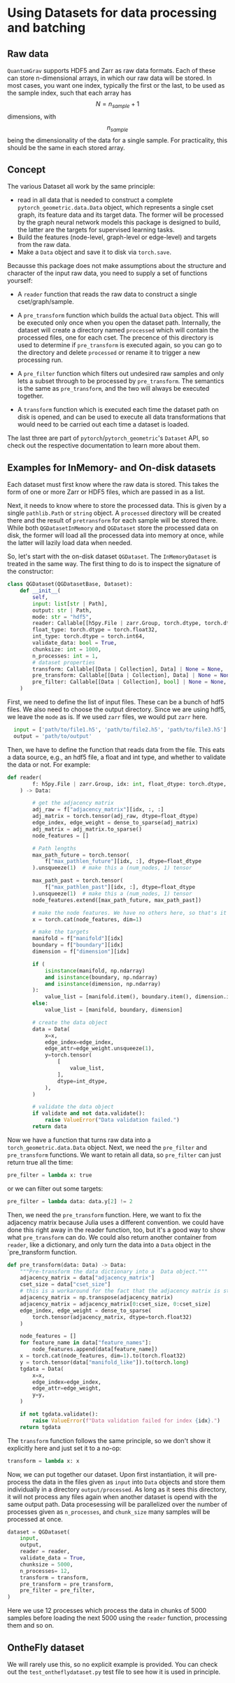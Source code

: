 # Using Datasets for data processing and batching 

## Raw data 
`QuantumGrav` supports HDF5 and Zarr as raw data formats. Each of these can store n-dimensional arrays, in which our raw data will be stored. In most cases, you want one index, typically the first or the last, to be used as the sample index, such that each array has $$N = n_{sample} + 1$$ dimensions, with $$n_{sample}$$ being the dimensionality of the data for a single sample. 
For practicality, this should be the same in each stored array. 

## Concept 
The various Dataset all work by the same principle: 

- read in all data that is needed to construct a complete `pytorch_geometric.data.Data` object, which represents a single cset graph, its feature data and its target data. The former will be processed by the graph neural network models this package is designed to build, the latter are the targets for supervised learning tasks. 
- Build the features (node-level, graph-level or edge-level) and targets from the raw data. 
- Make a `Data` object and save it to disk via `torch.save`. 

Becausse this package does not make assumptions about the structure and character of the input raw data, you need to supply a set of functions yourself: 

- A `reader` function that reads the raw data to construct a single cset/graph/sample.

- A `pre_transform` function which builds the actual `Data` object. This will be executed only once when you open the dataset path.  Internally, the dataset will create a directory named `processed` which will contain the processed files, one for each cset. The precence of this directory is used to determine if `pre_transform` is executed again, so you can go to the directory and delete `processed` or rename it to trigger a new processing run. 

- A `pre_filter` function which filters out undesired raw samples and only lets a subset through to be processed by `pre_transform`. The semantics is the same as `pre_transform`, and the two will always be executed together. 

- A `transform` function which is executed each time the dataset path on disk is opened, and can be used to execute all data transformations that would need to be carried out each time a dataset is loaded. 

The last three are part of `pytorch`/`pytorch_geometric`'s `Dataset` API, so check out the respective documentation to learn more about them. 

## Examples for InMemory- and On-disk datasets
Each dataset must first know where the raw data is stored. This takes the form of one or more Zarr or HDF5 files, which are passed in as a list. 

Next, it needs to know where to store the processed data. This is given by a single `pathlib.Path` or `string` object. A `processed` directory will be created there and the result of `pretransform` for each sample will be stored there. 
While both `QGDatasetInMemory` and `QGDataset` store the processed data on disk, the former will load all the processed data into memory at once, while the latter will lazily load data when needed. 

So, let's start with the on-disk dataset `QGDataset`. The `InMemoryDataset` is treated in the same way. The first thing to do is to inspect the signature of the constructor: 

```python
class QGDataset(QGDatasetBase, Dataset):
    def __init__(
        self,
        input: list[str | Path],
        output: str | Path,
        mode: str = "hdf5",
        reader: Callable[[h5py.File | zarr.Group, torch.dtype, torch.dtype, bool], list[Data]] | None = None,
        float_type: torch.dtype = torch.float32,
        int_type: torch.dtype = torch.int64,
        validate_data: bool = True,
        chunksize: int = 1000,
        n_processes: int = 1,
        # dataset properties
        transform: Callable[[Data | Collection], Data] | None = None,
        pre_transform: Callable[[Data | Collection], Data] | None = None,
        pre_filter: Callable[[Data | Collection], bool] | None = None,
    )
```

First, we need to define the list of input files. These can be a bunch of hdf5 files. We also need to choose the output directory. Since we are using hdf5, we leave the `mode` as is. If we used `zarr` files, we would put `zarr` here. 

```python
  input = ['path/to/file1.h5', 'path/to/file2.h5', 'path/to/file3.h5']
  output = 'path/to/output'
```

Then, we have to define the function that reads data from the file. This eats a data source, e.g., an hdf5 file, a float and int type, and whether to validate the data or not. For example: 

```python
def reader(
        f: h5py.File | zarr.Group, idx: int, float_dtype: torch.dtype, int_dtype: torch.dtype, validate: bool
    ) -> Data:

        # get the adjacency matrix
        adj_raw = f["adjacency_matrix"][idx, :, :]
        adj_matrix = torch.tensor(adj_raw, dtype=float_dtype)
        edge_index, edge_weight = dense_to_sparse(adj_matrix)
        adj_matrix = adj_matrix.to_sparse()
        node_features = []

        # Path lengths
        max_path_future = torch.tensor(
            f["max_pathlen_future"][idx, :], dtype=float_dtype
        ).unsqueeze(1)  # make this a (num_nodes, 1) tensor

        max_path_past = torch.tensor(
            f["max_pathlen_past"][idx, :], dtype=float_dtype
        ).unsqueeze(1)  # make this a (num_nodes, 1) tensor
        node_features.extend([max_path_future, max_path_past])

        # make the node features. We have no others here, so that's it for features.
        x = torch.cat(node_features, dim=1)

        # make the targets 
        manifold = f["manifold"][idx]
        boundary = f["boundary"][idx]
        dimension = f["dimension"][idx]

        if (
            isinstance(manifold, np.ndarray)
            and isinstance(boundary, np.ndarray)
            and isinstance(dimension, np.ndarray)
        ):
            value_list = [manifold.item(), boundary.item(), dimension.item()]
        else:
            value_list = [manifold, boundary, dimension]

        # create the data object
        data = Data(
            x=x,
            edge_index=edge_index,
            edge_attr=edge_weight.unsqueeze(1),
            y=torch.tensor(
                [
                    value_list,
                ],
                dtype=int_dtype,
            ),
        )

        # validate the data object
        if validate and not data.validate():
            raise ValueError("Data validation failed.")
        return data
```

Now we have a function that turns raw data into a `torch_geometric.data.Data` object. Next, we need the `pre_filter` and `pre_transform` functions. We want to retain all data, so `pre_filter` can just return true all the time: 

```python 
pre_filter = lambda x: true
```
or we can filter out some targets: 

```python
pre_filter = lambda data: data.y[2] != 2
```

Then, we need the `pre_transform` function. Here, we want to fix the adjacency matrix because Julia uses a different convention. we could have done this right away in the reader function, too, but it's a good way to show what `pre_transform` can do. We could also return another container from `reader`, like a dictionary, and only turn the data into a `Data` object in the `pre_transform function. 

```python 
def pre_transform(data: Data) -> Data:
    """Pre-transform the data dictionary into a  Data object."""
    adjacency_matrix = data["adjacency_matrix"]
    cset_size = data["cset_size"]
    # this is a workaround for the fact that the adjacency matrix is stored in a transposed form when going from julia to hdf5
    adjacency_matrix = np.transpose(adjacency_matrix)
    adjacency_matrix = adjacency_matrix[0:cset_size, 0:cset_size]
    edge_index, edge_weight = dense_to_sparse(
        torch.tensor(adjacency_matrix, dtype=torch.float32)
    )

    node_features = []
    for feature_name in data["feature_names"]:
        node_features.append(data[feature_name])
    x = torch.cat(node_features, dim=1).to(torch.float32)
    y = torch.tensor(data["manifold_like"]).to(torch.long)
    tgdata = Data(
        x=x,
        edge_index=edge_index,
        edge_attr=edge_weight,
        y=y,
    )

    if not tgdata.validate():
        raise ValueError(f"Data validation failed for index {idx}.")
    return tgdata
```

The `transform` function follows the same principle, so we don't show it explicitly here and just set it to a no-op: 
```python 
transform = lambda x: x 
```
Now, we can put together our dataset. Upon first instantiation, it will pre-process the data in the files given as `input` into `Data` objects and store them individually in a directory `output/processed`. As long as it sees this directory, it will not process any files again when another dataset is opend with the same output path. Data procesessing will be parallelized over the number of processes given as `n_processes`, and `chunk_size` many samples will be processed at once. 

```python 
dataset = QGDataset(
    input, 
    output, 
    reader = reader,
    validate_data = True,
    chunksize = 5000,
    n_processes= 12,
    transform = transform,
    pre_transform = pre_transform,
    pre_filter = pre_filter,
)
```
Here we use 12 processes which process the data in chunks of 5000 samples before loading the next 5000 using the `reader` function, processing them and so on. 

## OntheFly dataset 
We will rarely use this, so no explicit example is provided. You can check out the `test_ontheflydataset.py` test file to see how it is used in principle. 